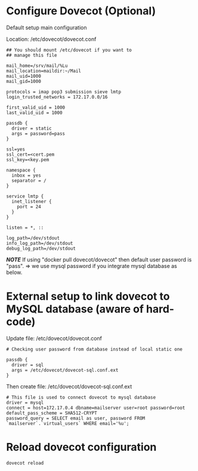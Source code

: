 # Configure Dovecot (Optional)

Default setup main configuration

Location: /etc/dovecot/dovecot.conf
```
## You should mount /etc/dovecot if you want to
## manage this file

mail_home=/srv/mail/%Lu
mail_location=maildir:~/Mail
mail_uid=1000
mail_gid=1000

protocols = imap pop3 submission sieve lmtp
login_trusted_networks = 172.17.0.0/16

first_valid_uid = 1000
last_valid_uid = 1000

passdb {
  driver = static
  args = password=pass
}

ssl=yes
ssl_cert=<cert.pem
ssl_key=<key.pem

namespace {
  inbox = yes
  separator = /
}

service lmtp {
  inet_listener {
    port = 24
  }
}

listen = *, ::

log_path=/dev/stdout
info_log_path=/dev/stdout
debug_log_path=/dev/stdout
```

***NOTE*** If using "docker pull dovecot/dovecot" then default user password is
"pass". => we use mysql password if you integrate mysql database as below.

# External setup to link dovecot to MySQL database (aware of hard-code)

Update file: /etc/dovecot/dovecot.conf
```
# Checking user password from database instead of local static one

passdb {
  driver = sql
  args = /etc/dovecot/dovecot-sql.conf.ext
}
```

Then create file: /etc/dovecot/dovecot-sql.conf.ext
```
# This file is used to connect dovecot to mysql database
driver = mysql
connect = host=172.17.0.4 dbname=mailserver user=root password=root
default_pass_scheme = SHA512-CRYPT
password_query = SELECT email as user, password FROM `mailserver`.`virtual_users` WHERE email='%u';
```

# Reload dovecot configuration
```
dovecot reload
```
